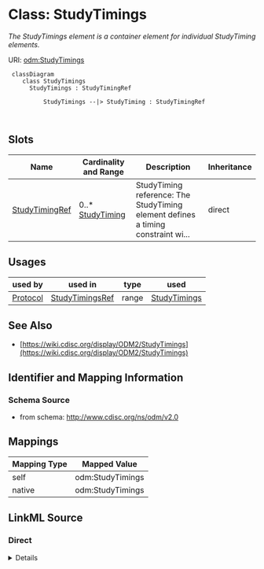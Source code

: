 # Class: StudyTimings


_The StudyTimings element is a container element for individual StudyTiming elements._





URI: [odm:StudyTimings](http://www.cdisc.org/ns/odm/v2.0/StudyTimings)



```mermaid
 classDiagram
    class StudyTimings
      StudyTimings : StudyTimingRef
        
          StudyTimings --|> StudyTiming : StudyTimingRef
        
      
```




<!-- no inheritance hierarchy -->


## Slots

| Name | Cardinality and Range | Description | Inheritance |
| ---  | --- | --- | --- |
| [StudyTimingRef](StudyTimingRef.md) | 0..* <br/> [StudyTiming](StudyTiming.md) | StudyTiming reference: The StudyTiming element defines a timing constraint wi... | direct |





## Usages

| used by | used in | type | used |
| ---  | --- | --- | --- |
| [Protocol](Protocol.md) | [StudyTimingsRef](StudyTimingsRef.md) | range | [StudyTimings](StudyTimings.md) |






## See Also

* [https://wiki.cdisc.org/display/ODM2/StudyTimings](https://wiki.cdisc.org/display/ODM2/StudyTimings)

## Identifier and Mapping Information







### Schema Source


* from schema: http://www.cdisc.org/ns/odm/v2.0





## Mappings

| Mapping Type | Mapped Value |
| ---  | ---  |
| self | odm:StudyTimings |
| native | odm:StudyTimings |





## LinkML Source

<!-- TODO: investigate https://stackoverflow.com/questions/37606292/how-to-create-tabbed-code-blocks-in-mkdocs-or-sphinx -->

### Direct

<details>
```yaml
name: StudyTimings
description: The StudyTimings element is a container element for individual StudyTiming
  elements.
from_schema: http://www.cdisc.org/ns/odm/v2.0
see_also:
- https://wiki.cdisc.org/display/ODM2/StudyTimings
slots:
- StudyTimingRef
slot_usage:
  StudyTimingRef:
    name: StudyTimingRef
    multivalued: true
    domain_of:
    - StudyTimings
    range: StudyTiming
    inlined: true
    inlined_as_list: true
class_uri: odm:StudyTimings

```
</details>

### Induced

<details>
```yaml
name: StudyTimings
description: The StudyTimings element is a container element for individual StudyTiming
  elements.
from_schema: http://www.cdisc.org/ns/odm/v2.0
see_also:
- https://wiki.cdisc.org/display/ODM2/StudyTimings
slot_usage:
  StudyTimingRef:
    name: StudyTimingRef
    multivalued: true
    domain_of:
    - StudyTimings
    range: StudyTiming
    inlined: true
    inlined_as_list: true
attributes:
  StudyTimingRef:
    name: StudyTimingRef
    description: 'StudyTiming reference: The StudyTiming element defines a timing
      constraint within the study, which can be an absolute timing constraint (e.g.,
      start of the screening visit must be between 1 January 2022 and 31 December
      2022), a relative timing constraint (e.g., visit 2 must be within 30 days after
      visit 1 with a window of +/- 1 week), a transition timing constraint (i.e.,
      timing constraint on a transition within a defined workflow), or a duration
      timing constraint (e.g., the duration of visit 2 is planned to take hours with
      a window of 30 minutes).'
    from_schema: http://www.cdisc.org/ns/odm/v2.0
    rank: 1000
    multivalued: true
    identifier: false
    alias: StudyTimingRef
    owner: StudyTimings
    domain_of:
    - StudyTimings
    range: StudyTiming
    inlined: true
    inlined_as_list: true
class_uri: odm:StudyTimings

```
</details>